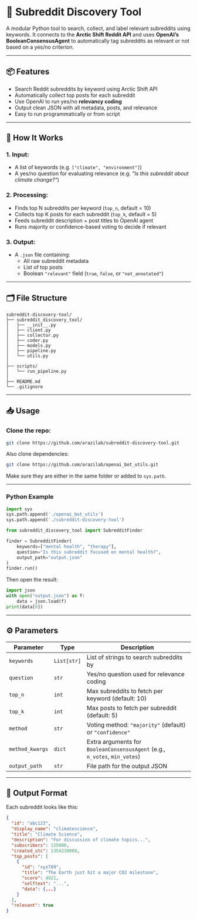# 🧭 Subreddit Discovery Tool

A modular Python tool to search, collect, and label relevant subreddits using keywords. It connects to the **Arctic Shift Reddit API** and uses **OpenAI’s BooleanConsensusAgent** to automatically tag subreddits as relevant or not based on a yes/no criterion.

---

## 📦 Features

- Search Reddit subreddits by keyword using Arctic Shift API
- Automatically collect top posts for each subreddit
- Use OpenAI to run yes/no **relevancy coding**
- Output clean JSON with all metadata, posts, and relevance
- Easy to run programmatically or from script

---

## 🧠 How It Works

### 1. Input:
- A list of keywords (e.g. `["climate", "environment"]`)
- A yes/no question for evaluating relevance (e.g. _"Is this subreddit about climate change?"_)

### 2. Processing:
- Finds top N subreddits per keyword (`top_n`, default = 10)
- Collects top K posts for each subreddit (`top_k`, default = 5)
- Feeds subreddit description + post titles to OpenAI agent
- Runs majority or confidence-based voting to decide if relevant

### 3. Output:
- A `.json` file containing:
  - All raw subreddit metadata
  - List of top posts
  - Boolean `"relevant"` field (`true`, `false`, or `"not_annotated"`)

---

## 🗂️ File Structure

```
subreddit-discovery-tool/
├── subreddit_discovery_tool/
│   ├── __init__.py
│   ├── client.py
│   ├── collector.py
│   ├── coder.py
│   ├── models.py
│   ├── pipeline.py
│   └── utils.py
│
├── scripts/
│   └── run_pipeline.py
│
├── README.md
└── .gitignore
```

---

## 📥 Usage

### Clone the repo:

```bash
git clone https://github.com/arazilab/subreddit-discovery-tool.git
```

Also clone dependencies:

```bash
git clone https://github.com/arazilab/openai_bot_utils.git
```

Make sure they are either in the same folder or added to `sys.path`.

---

### Python Example

```python
import sys
sys.path.append('./openai_bot_utils')
sys.path.append('./subreddit-discovery-tool')

from subreddit_discovery_tool import SubredditFinder

finder = SubredditFinder(
    keywords=["mental health", "therapy"],
    question="Is this subreddit focused on mental health?",
    output_path="output.json"
)
finder.run()
```

Then open the result:

```python
import json
with open("output.json") as f:
    data = json.load(f)
print(data[0])
```

---

## ⚙️ Parameters

| Parameter       | Type     | Description                                                                 |
|----------------|----------|-----------------------------------------------------------------------------|
| `keywords`       | `List[str]` | List of strings to search subreddits by                                   |
| `question`       | `str`    | Yes/no question used for relevance coding                                   |
| `top_n`          | `int`    | Max subreddits to fetch per keyword (default: 10)                          |
| `top_k`          | `int`    | Max posts to fetch per subreddit (default: 5)                              |
| `method`         | `str`    | Voting method: `"majority"` (default) or `"confidence"`                    |
| `method_kwargs`  | `dict`   | Extra arguments for `BooleanConsensusAgent` (e.g., `n_votes`, `min_votes`) |
| `output_path`    | `str`    | File path for the output JSON                                               |

---

## 🧰 Output Format

Each subreddit looks like this:

```json
{
  "id": "abc123",
  "display_name": "climatescience",
  "title": "Climate Science",
  "description": "For discussion of climate topics...",
  "subscribers": 125000,
  "created_utc": 1354230000,
  "top_posts": [
    {
      "id": "xyz789",
      "title": "The Earth just hit a major CO2 milestone",
      "score": 4921,
      "selftext": "...",
      "data": {...}
    }
  ],
  "relevant": true
}
```